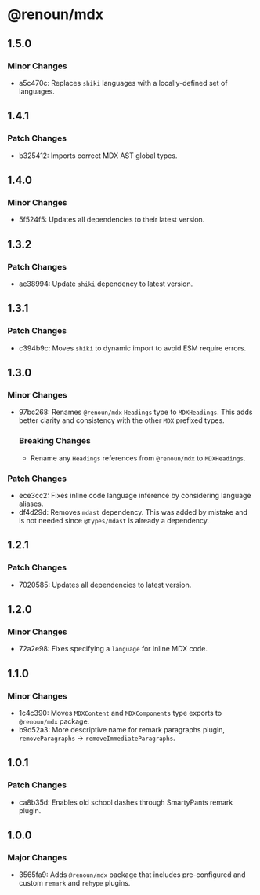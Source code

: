 # @renoun/mdx

## 1.5.0

### Minor Changes

- a5c470c: Replaces `shiki` languages with a locally-defined set of languages.

## 1.4.1

### Patch Changes

- b325412: Imports correct MDX AST global types.

## 1.4.0

### Minor Changes

- 5f524f5: Updates all dependencies to their latest version.

## 1.3.2

### Patch Changes

- ae38994: Update `shiki` dependency to latest version.

## 1.3.1

### Patch Changes

- c394b9c: Moves `shiki` to dynamic import to avoid ESM require errors.

## 1.3.0

### Minor Changes

- 97bc268: Renames `@renoun/mdx` `Headings` type to `MDXHeadings`. This adds better clarity and consistency with the other `MDX` prefixed types.

  ### Breaking Changes

  - Rename any `Headings` references from `@renoun/mdx` to `MDXHeadings`.

### Patch Changes

- ece3cc2: Fixes inline code language inference by considering language aliases.
- df4d29d: Removes `mdast` dependency. This was added by mistake and is not needed since `@types/mdast` is already a dependency.

## 1.2.1

### Patch Changes

- 7020585: Updates all dependencies to latest version.

## 1.2.0

### Minor Changes

- 72a2e98: Fixes specifying a `language` for inline MDX code.

## 1.1.0

### Minor Changes

- 1c4c390: Moves `MDXContent` and `MDXComponents` type exports to `@renoun/mdx` package.
- b9d52a3: More descriptive name for remark paragraphs plugin, `removeParagraphs` -> `removeImmediateParagraphs`.

## 1.0.1

### Patch Changes

- ca8b35d: Enables old school dashes through SmartyPants remark plugin.

## 1.0.0

### Major Changes

- 3565fa9: Adds `@renoun/mdx` package that includes pre-configured and custom `remark` and `rehype` plugins.

